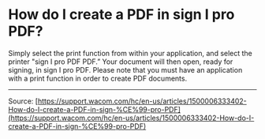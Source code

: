 # How do I create a PDF in sign Ι pro PDF?

Simply select the print function from within your application, and select the printer "sign Ι pro PDF PDF.” Your document will then open, ready for signing, in sign Ι pro PDF. Please note that you must have an application with a print function in order to create PDF documents.

---
Source: [https://support.wacom.com/hc/en-us/articles/1500006333402-How-do-I-create-a-PDF-in-sign-%CE%99-pro-PDF](https://support.wacom.com/hc/en-us/articles/1500006333402-How-do-I-create-a-PDF-in-sign-%CE%99-pro-PDF)
